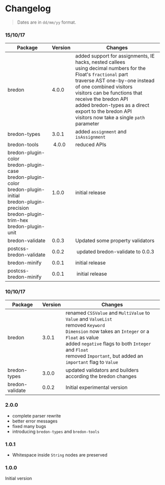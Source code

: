 # Changelog

> Dates are in `dd/mm/yy` format.

### 15/10/17
| Package | Version | Changes |
| ------- | ------- | ------- |
| bredon | 4.0.0 | added support for assignments, IE hacks, nested callees<br>using decimal numbers for the Float's `fractional` part<br>traverse AST one-by-one instead of one combined visitors<br>visitors can be functions that receive the bredon API<br>added bredon-types as a direct export to the bredon API<br>visitors now take a single `path` parameter |
| bredon-types | 3.0.1 | added `assignment` and `isAssignment` |
| bredon-tools | 4.0.0 | reduced APIs |
| bredon-plugin-color<br>bredon-plugin-case<br>bredon-plugin-color<br>bredon-plugin-initial<br>bredon-plugin-precision<br>bredon-plugin-trim-hex<br>bredon-plugin-unit | 1.0.0 | initial release |
| bredon-validate | 0.0.3 | Updated some property validators |
| postcss-bredon-validate | 0.0.2 | updated bredon-validate to 0.0.3 |
| bredon-minify | 0.0.1 | initial release |
| postcss-bredon-minify | 0.0.1 | initial release |

### 10/10/17
| Package | Version | Changes |
| ------- | ------- | ------- |
| bredon | 3.0.1 | renamed `CSSValue` and `MultiValue` to `Value` and `ValueList`<br>removed `Keyword`<br>`Dimension` now takes an `Integer` or a `Float` as value<br>added `negative` flags to both `Integer` and `Float`<br>removed `Important`, but added an `important` flag to `Value` |
| bredon-types | 3.0.0 | updated validators and builders according the bredon changes |
| bredon-validate | 0.0.2 | Initial experimental version |

### 2.0.0
* complete parser rewrite
* better error messages
* fixed many bugs
* introducing `bredon-types` and `bredon-tools`

### 1.0.1
* Whitespace inside `String` nodes are preserved

### 1.0.0
Initial version
